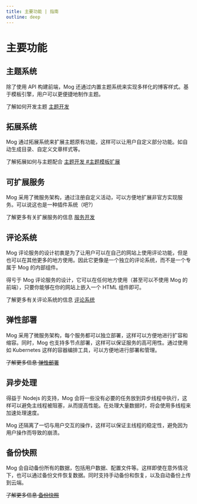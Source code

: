 ```yaml
---
title: 主要功能 | 指南
outline: deep
---
```


# 主要功能


## 主题系统

除了使用 API 构建前端，Mog 还通过内置主题系统来实现多样化的博客样式。基于模板引擎，用户可以更便捷地制作主题。

了解如何开发主题 [主题开发](/developer/theme)


## 拓展系统  <Badge text="For Theme" color="gray" small/>

Mog 通过拓展系统来扩展主题原有功能，这样可以让用户自定义部分功能。如自动生成目录、自定义文章样式等。

了解拓展如何与主题配合 [主题开发 #主题模板扩展](/developer/theme#主题模板扩展)

## 可扩展服务

Mog 采用了微服务架构，通过注册自定义活动，可以方便地扩展非官方实现服务。可以说这也是一种插件系统（吧?）

了解更多有关扩展服务的信息 [服务开发](/developer/extend-service)

## 评论系统

Mog 评论服务的设计初衷是为了让用户可以在自己的网站上使用评论功能，但是也可以在其他更多的地方使用。因此它更像是一个独立的评论系统，而不是一个专属于 Mog 的内部组件。

得亏于 Mog 评论服务的设计，它可以在任何地方使用（甚至可以不使用 Mog 的前端），只要你能够在你的网站上嵌入一个 HTML 组件即可。

了解更多有关评论系统的信息 [评论系统](/developer/using-comments)

## 弹性部署

Mog 采用了微服务架构，每个服务都可以独立部署，这样可以方便地进行扩容和缩容。同时，Mog 也支持多节点部署，这样可以保证服务的高可用性。通过使用如 Kubernetes 这样的容器编排工具，可以方便地进行部署和管理。

~~了解更多信息 [弹性部署](#弹性部署)~~

## 异步处理

得益于 Nodejs 的支持，Mog 会将一些没有必要的任务放到异步线程中执行，这样可以避免主线程被阻塞，从而提高性能。在处理大量数据时，将会使用多线程来加速处理速度。

Mog 还隔离了一切与用户交互的操作，这样可以保证主线程的稳定性，避免因为用户操作而导致的崩溃。

## 备份快照

Mog 会自动备份所有的数据，包括用户数据、配置文件等。这样即使在意外情况下，也可以通过备份文件恢复数据。同时支持手动备份和恢复，以及自动备份上传到云端。

~~了解更多信息 [备份快照](#备份快照)~~